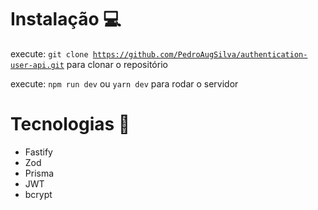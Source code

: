 # Instalação 💻

 execute: <code>git clone https://github.com/PedroAugSilva/authentication-user-api.git</code> para clonar o repositório

 execute:  <code>npm run dev</code> ou <code>yarn dev</code> para rodar o servidor

# Tecnologias 🚀

- Fastify
- Zod
- Prisma
- JWT
- bcrypt





